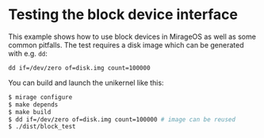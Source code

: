 # Testing the block device interface

This example shows how to use block devices in MirageOS as well as some
common pitfalls. The test requires a disk image which can be generated with
e.g. `dd`:

    dd if=/dev/zero of=disk.img count=100000

You can build and launch the unikernel like this:
```sh
$ mirage configure
$ make depends
$ make build
$ dd if=/dev/zero of=disk.img count=100000 # image can be reused
$ ./dist/block_test
```
